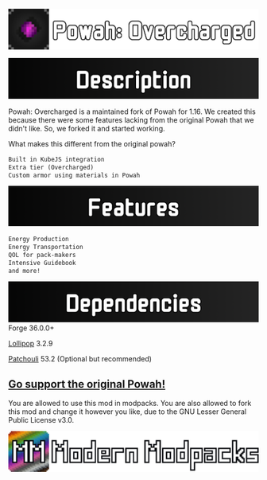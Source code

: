 ![logo](https://github.com/Modern-Modpacks/assets/blob/main/Curseforge/PO/powah_overcharged.png?raw=true)

![Description](https://github.com/Modern-Modpacks/assets/blob/main/Curseforge/PO/description.png?raw=true)

Powah: Overcharged is a maintained fork of Powah for 1.16. We created this because there were some features lacking from the original Powah that we didn't like. So, we forked it and started working.

What makes this different from the original powah?

    Built in KubeJS integration
    Extra tier (Overcharged)
    Custom armor using materials in Powah

![Features](https://github.com/Modern-Modpacks/assets/blob/main/Curseforge/PO/features.png?raw=true)

    Energy Production
    Energy Transportation
    QOL for pack-makers
    Intensive Guidebook
    and more!

![Dependencies](https://github.com/Modern-Modpacks/assets/blob/main/Curseforge/PO/dependencies.png?raw=true)
Forge 36.0.0+

[Lollipop](https://legacy.curseforge.com/minecraft/mc-mods/lollipop) 3.2.9

[Patchouli](https://legacy.curseforge.com/minecraft/mc-mods/patchouli) 53.2 (Optional but recommended)

## [Go support the original Powah!](https://legacy.curseforge.com/minecraft/mc-mods/powah)

You are allowed to use this mod in modpacks. You are also allowed to fork this mod and change it however you like, due to the GNU Lesser General Public License v3.0.

[![MMLogo](https://raw.githubusercontent.com/Modern-Modpacks/assets/main/big_logo.png)](https://modernmodpacks.site)
 


